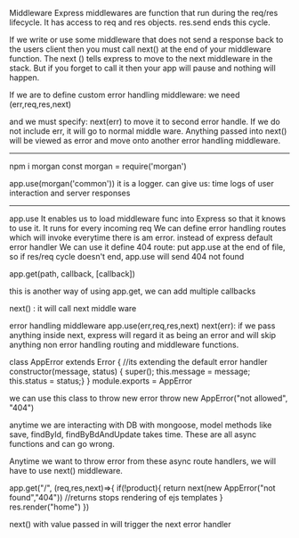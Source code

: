 Middleware
Express middlewares are function that run during the req/res lifecycle. It has access to req and res objects. res.send ends this cycle.

If we write or use some middleware that does not send a response back to the users client then you must call next() at the end of your middleware function. The next () tells express to move to the next middleware in the stack. But if you forget to call it then your app will pause and nothing will happen.

If we are to define custom error handling middleware: we need (err,req,res,next)

and we must specify: next(err) to move it to second error handle. If we do not include err, it will go to normal middle ware. Anything passed into next() will be viewed as error and move onto another error handling middleware.

---

npm i morgan
const morgan = require('morgan')

app.use(morgan('common'))
it is a logger. can give us: time logs of user interaction and server responses

---

app.use
It enables us to load middleware func into Express so that it knows to use it.
It runs for every incoming req
We can define error handling routes which will invoke everytime there is am error. instead of express default error handler
We can use it define 404 route:
put app.use at the end of file, so if res/req cycle doesn't end, app.use will send 404 not found


app.get(path, callback, [callback])

this is another way of using app.get, we can add multiple callbacks

next() : it will call next middle ware



error handling middleware
app.use(err,req,res,next)
next(err): if we pass anything inside next, express will regard it as being an error and will skip anything non error handling routing and middleware functions.



class AppError extends Error { //its extending the default error handler
  constructor(message, status) {
    super();
    this.message = message;
    this.status = status;}
}
module.exports = AppError

we can use this class to throw new error 
throw new AppError("not allowed", "404")


anytime we are interacting with DB with mongoose, model methods like save, findById, findByBdAndUpdate takes time. These are all async functions and can go wrong.

Anytime we want to throw error from these async route handlers, we will have to use next() middleware.

app.get("/", (req,res,next)=>{
    if(!product){
        return next(new AppError("not found","404")) //returns stops rendering of ejs templates
    }
    res.render("home")
})


next() with value passed in will trigger the next error handler
